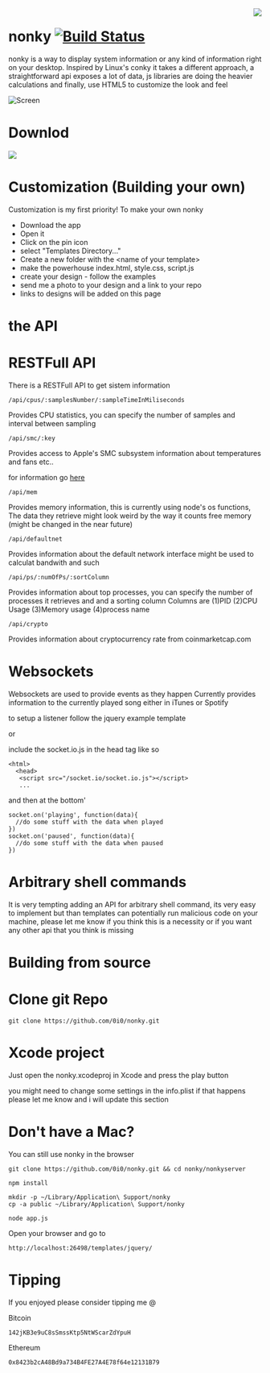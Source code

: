 <img src="https://i.imgur.com/Pj1VqQh.png" align="right"/>

# nonky [![Build Status](https://travis-ci.org/0i0/nonky.svg?branch=master)](https://travis-ci.org/0i0/nonky)

nonky is a way to display system information or any kind of information right on your desktop.
Inspired by Linux's conky it takes a different approach, a straightforward api exposes a lot of data, js libraries are doing the heavier calculations and finally, use HTML5 to customize the look and feel

![Screen](https://i.imgur.com/UAQ9ITE.png)

# Downlod

<a href="https://github.com/0i0/nonky/wiki"><img src="https://i.imgur.com/GbgKotM.png"/></a>

# Customization (Building your own)

Customization is my first priority!
To make your own nonky

- Download the app
- Open it
- Click on the pin icon
- select "Templates Directory..."
- Create a new folder with the \<name of your template\>
- make the powerhouse index.html, style.css, script.js
- create your design - follow the examples
- send me a photo to your design and a link to your repo
- links to designs will be added on this page

# the API

# RESTFull API
There is a RESTFull API to get sistem information

    /api/cpus/:samplesNumber/:sampleTimeInMiliseconds

Provides CPU statistics, you can specify the number of samples and interval between sampling

    /api/smc/:key

Provides access to Apple's SMC subsystem information about temperatures and fans etc..

for information go [here](https://www.npmjs.com/package/smc)

    /api/mem

Provides memory information, this is currently using node's os functions, The data they retrieve might look weird by the way it counts free memory (might be changed in the near future)

    /api/defaultnet

Provides information about the default network interface might be used to calculat bandwith and such

    /api/ps/:numOfPs/:sortColumn

Provides information about top processes, you can specify the number of processes it retrieves and and a sorting column 
Columns are (1)PID (2)CPU Usage (3)Memory usage (4)process name

    /api/crypto

Provides information about cryptocurrency rate from coinmarketcap.com

# Websockets

Websockets are used to provide events as they happen
Currently provides information to the currently played song either in iTunes or Spotify

to setup a listener follow the jquery example template

or

include the socket.io.js in the head tag like so

    <html>
      <head>
       <script src="/socket.io/socket.io.js"></script>
       ...

and then at the bottom'

    socket.on('playing', function(data){
      //do some stuff with the data when played
    })
    socket.on('paused', function(data){
      //do some stuff with the data when paused
    })

# Arbitrary shell commands

It is very tempting adding an API for arbitrary shell command, its very easy to implement but than templates can potentially run malicious code on your machine, please let me know if you think this is a necessity or if you want any other api that you think is missing

# Building from source

# Clone git Repo

    git clone https://github.com/0i0/nonky.git

# Xcode project

Just open the nonky.xcodeproj in Xcode and press the play button

you might need to change some settings in the info.plist
if that happens please let me know and i will update this section

# Don't have a Mac?

You can still use nonky in the browser

    git clone https://github.com/0i0/nonky.git && cd nonky/nonkyserver

    npm install

    mkdir -p ~/Library/Application\ Support/nonky
    cp -a public ~/Library/Application\ Support/nonky

    node app.js

Open your browser and go to

    http://localhost:26498/templates/jquery/

# Tipping

If you enjoyed please consider tipping me @

Bitcoin 
	
	142jKB3e9uC8sSmssKtp5NtWScarZdYpuH

Ethereum

	0x8423b2cA48Bd9a734B4FE27A4E78f64e12131B79​


